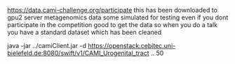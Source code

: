 https://data.cami-challenge.org/participate
this has been downloaded to gpu2 server
metagenomics data some simulated for testing
even if you dont participate in the competition good to get the data so when you do a talk you have a standard dataset
which has been cleaned 

java -jar ../camiClient.jar -d  https://openstack.cebitec.uni-bielefeld.de:8080/swift/v1/CAMI_Urogenital_tract
 .. 50

